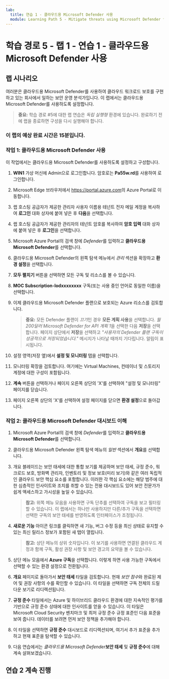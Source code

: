 ```yaml
---
lab:
  title: 연습 1 - 클라우드용 Microsoft Defender 사용
  module: Learning Path 5 - Mitigate threats using Microsoft Defender for Cloud
---
```


# 학습 경로 5 - 랩 1 - 연습 1 - 클라우드용 Microsoft Defender 사용

## 랩 시나리오

여러분은 클라우드용 Microsoft Defender를 사용하여 클라우드 워크로드 보호를 구현하고 있는 회사에서 일하는 보안 운영 분석가입니다. 이 랩에서는 클라우드용 Microsoft Defender를 사용하도록 설정합니다.

>**중요:** 학습 경로 #5에 대한 랩 연습은 *독립 실행형* 환경에 있습니다. 완료하기 전에 랩을 종료하면 구성을 다시 실행해야 합니다.

### 이 랩의 예상 완료 시간은 15분입니다.

### 작업 1: 클라우드용 Microsoft Defender 사용

이 작업에서는 클라우드용 Microsoft Defender를 사용하도록 설정하고 구성합니다.

1. **WIN1** 가상 머신에 Admin으로 로그인합니다. 암호로는 **Pa55w.rd**를 사용하여 로그인합니다.

1. Microsoft Edge 브라우저에서 <https://portal.azure.com>의 Azure Portal로 이동합니다.
  
1. 랩 호스팅 공급자가 제공한 관리자 사용자 이름용 테넌트 전자 메일 계정을 복사하여 **로그인** 대화 상자에 붙여 넣은 후 **다음**을 선택합니다.

1. 랩 호스팅 공급자가 제공한 관리자의 테넌트 암호를 복사하여 **암호 입력** 대화 상자에 붙여 넣은 후 **로그인**을 선택합니다.

1. Microsoft Azure Portal의 검색 창에 *Defender*를 입력하고 **클라우드용 Microsoft Defender**를 선택합니다.

1. 클라우드용 Microsoft Defender의 왼쪽 탐색 메뉴에서 *관리* 섹션을 확장하고 **환경 설정**을 선택합니다.

1. **모두 펼치기** 버튼을 선택하면 모든 구독 및 리소스를 볼 수 있습니다.

1. **MOC Subscription-lodxxxxxxxx** 구독(또는 사용 중인 언어로 동일한 이름)을 선택합니다.

1. 이제 클라우드용 Microsoft Defender 플랜으로 보호되는 Azure 리소스를 검토합니다.

    >**중요:** 모든 Defender 플랜이 *끄기*인 경우 **모든 계획 사용**을 선택합니다. *월 200달러 Microsoft Defender for API 계획 1*을 선택한 다음 **저장**을 선택합니다. 페이지 상단에서 **저장**을 선택하고 *"사용자의 Defender 플랜 구독이 성공적으로 저장되었습니다."* 메시지가 나타날 때까지 기다립니다. 알림이 표시됩니다.

1. 설정 영역(저장 옆)에서 **설정 및 모니터링** 탭을 선택합니다.

1. 모니터링 확장을 검토합니다. 여기에는 Virtual Machines, 컨테이너 및 스토리지 계정에 대한 구성이 포함됩니다.

1. **계속** 버튼을 선택하거나 페이지 오른쪽 상단의 'X'를 선택하여 "설정 및 모니터링" 페이지를 닫습니다.

1. 페이지 오른쪽 상단의 'X'를 선택하여 설정 페이지를 닫으면 **환경 설정**으로 돌아갑니다.

<!---1. Select the Log analytics workspace you created earlier *uniquenameDefender* to review the available options and pricing.

1. Select **Enable all plans** (to the right of Select Defender plan) and then select **Save**. Wait for the *"Microsoft Defender plan for workspace uniquenameDefender were saved successfully!"* notification to appear.

    >**Note:** If the page is not being displayed, refresh your Edge browser and try again.

1. Close the Defender plans page by selecting the 'X' on the upper right of the page to go back to the **Environment settings**. --->

### 작업 2: 클라우드용 Microsoft Defender 대시보드 이해

1. Microsoft Azure Portal의 검색 창에 *Defender*를 입력하고 **클라우드용 Microsoft Defender**를 선택합니다.

1. 클라우드용 Microsoft Defender 왼쪽 탐색 메뉴의 *일반* 섹션에서 **개요**를 선택합니다.

1. 개요 블레이드는 보안 태세에 대한 통합 보기를 제공하며 보안 태세, 규정 준수, 워크로드 보호, 방화벽 관리자, 인벤토리 및 정보 보호(미리 보기)와 같은 여러 독립적인 클라우드 보안 핵심 요소를 포함합니다. 이러한 각 핵심 요소에는 해당 범주에 대한 심층적인 인사이트와 조치를 취할 수 있는 전용 대시보드도 있어 보안 전문가가 쉽게 액세스하고 가시성을 높일 수 있습니다.

    >**참고:** 위쪽 메뉴 모음을 사용하면 구독 단추를 선택하여 구독을 보고 필터링할 수 있습니다. 이 랩에서는 하나만 사용하지만 다른/추가 구독을 선택하면 선택한 구독의 보안 태세를 반영하도록 인터페이스가 조정됩니다.

1. **새로운 기능** 아이콘 링크를 클릭하면 새 기능, 버그 수정 등을 최신 상태로 유지할 수 있는 최신 릴리스 정보가 포함된 새 탭이 열립니다.

    >**참고:** 상단 메뉴의 상위 숫자입니다. 이 보기를 사용하면 연결된 클라우드 계정과 함께 구독, 활성 권장 사항 및 보안 경고의 요약을 볼 수 있습니다.

1. 상단 메뉴 모음에서 **Azure 구독**을 선택합니다. 이렇게 하면 사용 가능한 구독에서 선택할 수 있는 환경 설정으로 전환됩니다.

1. **개요** 페이지로 돌아가서 **보안 태세** 타일을 검토합니다. 현재 *보안 점수*와 완료된 제어 및 권장 사항의 수를 확인할 수 있습니다. 이 타일을 선택하면 구독 전체의 드릴다운 보기로 리디렉션됩니다.

1. **규정 준수** 타일에서는 Azure 및 하이브리드 클라우드 환경에 대한 지속적인 평가를 기반으로 규정 준수 상태에 대한 인사이트를 얻을 수 있습니다. 이 타일은 Microsoft Cloud Security 벤치마크 및 최저 규정 준수 규정 표준인 다음 표준을 보여 줍니다. 데이터를 보려면 먼저 보안 정책을 추가해야 합니다.

1. 이 타일을 선택하면 **규정 준수** 대시보드로 리디렉션되며, 여기서 추가 표준을 추가하고 현재 표준을 탐색할 수 있습니다.

1. 다음 연습에서는 *클라우드용 Microsoft Defender***보안 태세** 및 **규정 준수**에 대해 계속 살펴보겠습니다.

## 연습 2 계속 진행
